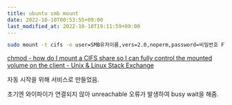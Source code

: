 ```yaml
---
title: ubuntu smb mount
date: 2022-10-10T00:53:55+09:00
last_modified_at: 2022-10-10T19:11:59+09:00
---
```


```bash
sudo mount -t cifs -o user=SMB유저이름,vers=2.0,noperm,password=비밀번호 FTP주소 마운트할로컬경로
```

[chmod - how do I mount a CIFS share so I can fully control the mounted volume on the client - Unix & Linux Stack Exchange](https://unix.stackexchange.com/questions/98707/how-do-i-mount-a-cifs-share-so-i-can-fully-control-the-mounted-volume-on-the-cli)

자동 시작을 위해 서비스로 만들었음.

초기엔 와이파이가 연결되지 않아 unreachable 오류가 발생하여 busy wait을 해줌.